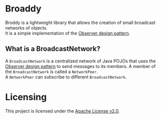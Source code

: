 # Broaddy
Broddy is a lightweight library that allows the creation of small broadcast networks of objects.</br>
It is a simple implementation of the [Observer design pattern](https://en.wikipedia.org/wiki/Observer_pattern).

## What is a BroadcastNetwork?
A `BroadcastNetwork` is a centralized network of Java POJOs that uses the [Observer design pattern](https://en.wikipedia.org/wiki/Observer_pattern) to send messages to its members.
A member of the `BroadcastNetwork` is called a `NetworkPeer`.</br>
A `NetworkPeer` can subscribe to different `BroadcastNetwork`.

# Licensing
This project is licensed under the [Apache License v2.0](https://www.apache.org/licenses/LICENSE-2.0).